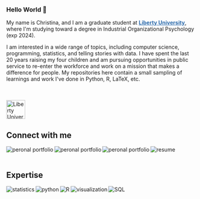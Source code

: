 
### Hello World 👋
<p>My name is Christina, and I am a graduate student at <a href="https://www.liberty.edu/" target="_blank" style="color: #2C6BAC; font-weight: bold">Liberty University</a>, where I'm studying toward a degree in Industrial Organizational Psychology (exp 2024).</p>

<p>I am interested in a wide range of topics, including computer science, programming, statistics, and telling stories with data.  I have spent the last 20 years raising my four children and am pursuing opportunities in public service to re-enter the workforce and work on a mission that makes a difference for people.  My repositories here contain a small sampling of learnings and work I've done in Python, R, LaTeX, etc.</p>

<br><br>
<img align="left" alt="Liberty University" src="[https://github.com/tbenge509/tbenge509/LULogo.png](https://github.com/tbenge509/tbenge509/blob/main/LUlogo.png)" width=50 />
<br><br><br>

## Connect with me
[<img align="left" alt="peronal portfolio" src="https://img.shields.io/badge/Instagram-E4405F?style=for-the-badge&logo=instagram&logoColor=white" />](https://www.instagram.com/christinabengephotography/)
[<img align="left" alt="peronal portfolio" src="[https://img.shields.io/badge/Instagram-E4405F?style=for-the-badge&logo=instagram&logoColor=white](https://camo.githubusercontent.com/4aca2899f626c1a24b18c65671a692c99fd1f473ad9f4d9991a4e53bca027c1a/68747470733a2f2f696d672e736869656c64732e696f2f7374617469632f76313f7374796c653d666f722d7468652d6261646765266d6573736167653d466c69636b7226636f6c6f723d303036334443266c6f676f3d466c69636b72266c6f676f436f6c6f723d464646464646266c6162656c3d)" />](https://www.instagram.com/christinabengephotography/)
[<img align="left" alt="peronal portfolio" src="https://camo.githubusercontent.com/7cdb27ffd19e32fd4dbea4891f68efa09b2540930fc62a1a69995bb6a5ca31a4/68747470733a2f2f696d672e736869656c64732e696f2f7374617469632f76313f7374796c653d666f722d7468652d6261646765266d6573736167653d5a656e6e26636f6c6f723d334541384646266c6f676f3d5a656e6e266c6f676f436f6c6f723d464646464646266c6162656c3d" />](https://christinabenge.zenfolio.com/)
[<img align="left" alt="resume" src="https://img.shields.io/badge/resume-%233B2E58.svg?&style=for-the-badge&logo=resume&logoColor=white" />](update!!!)
<br>
<br>
## Expertise

<img align="left" alt="statistics" src="https://img.shields.io/badge/statistics%20-%2343853D.svg?&style=for-the-badge&logo=statistics&logoColor=white" />
<img align="left" alt="python" src="https://img.shields.io/badge/python-%23232F3E?logo=python&logoColor=white&style=for-the-badge" />
<img align="left" alt="R" src="https://img.shields.io/badge/R-%23316192.svg?&style=for-the-badge&logo=R&logoColor=white" />
<img align="left" alt="visualization" src="https://img.shields.io/badge/visualization-3DDC84?logo=visualization&logoColor=white&style=for-the-badge" />
<img align="left" alt="SQL" src="https://img.shields.io/badge/SQL%20-%238661C5.svg?&style=for-the-badge&logo=SQL&logoColor=white" />
<br>
<br>

<!--
**tbenge509/tbenge509** is a ✨ _special_ ✨ repository because its `README.md` (this file) appears on your GitHub profile.

Here are some ideas to get you started:

- 🔭 I’m currently working on ...
- 🌱 I’m currently learning ...
- 👯 I’m looking to collaborate on ...
- 🤔 I’m looking for help with ...
- 💬 Ask me about ...
- 📫 How to reach me: ...
- 😄 Pronouns: ...
- ⚡ Fun fact: ...
-->
